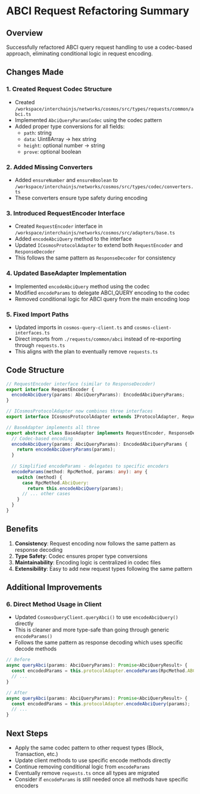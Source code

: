 # ABCI Request Refactoring Summary

## Overview
Successfully refactored ABCI query request handling to use a codec-based approach, eliminating conditional logic in request encoding.

## Changes Made

### 1. Created Request Codec Structure
- Created `/workspace/interchainjs/networks/cosmos/src/types/requests/common/abci.ts`
- Implemented `AbciQueryParamsCodec` using the codec pattern
- Added proper type conversions for all fields:
  - `path`: string
  - `data`: Uint8Array → hex string
  - `height`: optional number → string
  - `prove`: optional boolean

### 2. Added Missing Converters
- Added `ensureNumber` and `ensureBoolean` to `/workspace/interchainjs/networks/cosmos/src/types/codec/converters.ts`
- These converters ensure type safety during encoding

### 3. Introduced RequestEncoder Interface
- Created `RequestEncoder` interface in `/workspace/interchainjs/networks/cosmos/src/adapters/base.ts`
- Added `encodeAbciQuery` method to the interface
- Updated `ICosmosProtocolAdapter` to extend both `RequestEncoder` and `ResponseDecoder`
- This follows the same pattern as `ResponseDecoder` for consistency

### 4. Updated BaseAdapter Implementation
- Implemented `encodeAbciQuery` method using the codec
- Modified `encodeParams` to delegate ABCI_QUERY encoding to the codec
- Removed conditional logic for ABCI query from the main encoding loop

### 5. Fixed Import Paths
- Updated imports in `cosmos-query-client.ts` and `cosmos-client-interfaces.ts`
- Direct imports from `./requests/common/abci` instead of re-exporting through `requests.ts`
- This aligns with the plan to eventually remove `requests.ts`

## Code Structure

```typescript
// RequestEncoder interface (similar to ResponseDecoder)
export interface RequestEncoder {
  encodeAbciQuery(params: AbciQueryParams): EncodedAbciQueryParams;
}

// ICosmosProtocolAdapter now combines three interfaces
export interface ICosmosProtocolAdapter extends IProtocolAdapter, RequestEncoder, ResponseDecoder {}

// BaseAdapter implements all three
export abstract class BaseAdapter implements RequestEncoder, ResponseDecoder, ICosmosProtocolAdapter {
  // Codec-based encoding
  encodeAbciQuery(params: AbciQueryParams): EncodedAbciQueryParams {
    return encodeAbciQueryParams(params);
  }
  
  // Simplified encodeParams - delegates to specific encoders
  encodeParams(method: RpcMethod, params: any): any {
    switch (method) {
      case RpcMethod.AbciQuery:
        return this.encodeAbciQuery(params);
      // ... other cases
    }
  }
}
```

## Benefits
1. **Consistency**: Request encoding now follows the same pattern as response decoding
2. **Type Safety**: Codec ensures proper type conversions
3. **Maintainability**: Encoding logic is centralized in codec files
4. **Extensibility**: Easy to add new request types following the same pattern

## Additional Improvements

### 6. Direct Method Usage in Client
- Updated `CosmosQueryClient.queryAbci()` to use `encodeAbciQuery()` directly
- This is cleaner and more type-safe than going through generic `encodeParams()`
- Follows the same pattern as response decoding which uses specific decode methods

```typescript
// Before
async queryAbci(params: AbciQueryParams): Promise<AbciQueryResult> {
  const encodedParams = this.protocolAdapter.encodeParams(RpcMethod.ABCI_QUERY, params);
  // ...
}

// After
async queryAbci(params: AbciQueryParams): Promise<AbciQueryResult> {
  const encodedParams = this.protocolAdapter.encodeAbciQuery(params);
  // ...
}
```

## Next Steps
- Apply the same codec pattern to other request types (Block, Transaction, etc.)
- Update client methods to use specific encode methods directly
- Continue removing conditional logic from `encodeParams`
- Eventually remove `requests.ts` once all types are migrated
- Consider if `encodeParams` is still needed once all methods have specific encoders